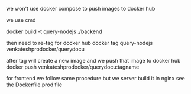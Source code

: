 we won't use docker compose to push images to docker hub

we use cmd

docker build -t query-nodejs ./backend

then need to re-tag for docker hub
docker tag query-nodejs venkateshprodocker/querydocu

after tag will create a new image and we push that image to docker hub
docker push venkateshprodocker/querydocu:tagname



for frontend we follow same procedure but we server build it in nginx 
see the Dockerfile.prod file